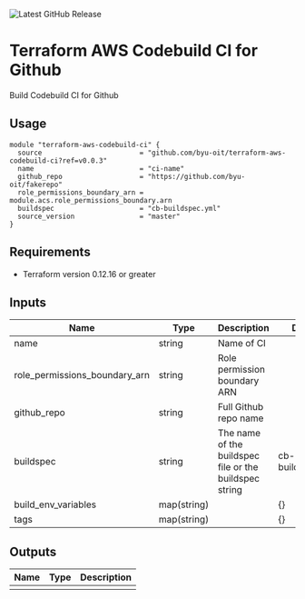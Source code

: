 ![Latest GitHub Release](https://img.shields.io/github/v/release/byu-oit/terraform-aws-codebuild-ci?sort=semver)

# Terraform AWS Codebuild CI for Github
Build Codebuild CI for Github

## Usage
```hcl
module "terraform-aws-codebuild-ci" {
  source                        = "github.com/byu-oit/terraform-aws-codebuild-ci?ref=v0.0.3"
  name                          = "ci-name"
  github_repo                   = "https://github.com/byu-oit/fakerepo"
  role_permissions_boundary_arn = module.acs.role_permissions_boundary.arn
  buildspec                     = "cb-buildspec.yml"
  source_version                = "master"
}
```

## Requirements
* Terraform version 0.12.16 or greater

## Inputs
| Name | Type  | Description | Default |
| --- | --- | --- | --- |
|name | string | Name of CI| |
|role_permissions_boundary_arn |string | Role permission boundary ARN | |
|github_repo | string | Full Github repo name | |
|buildspec | string| The name of the buildspec file or the buildspec string | cb-buildspec.yml |
|build_env_variables | map(string)| | {}|
|tags | map(string)| |{} |

## Outputs
| Name | Type | Description |
| ---  | ---  | --- |
| | | |
